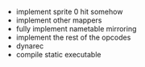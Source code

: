  - implement sprite 0 hit somehow
 - implement other mappers
 - fully implement nametable mirroring
 - implement the rest of the opcodes
 - dynarec
 - compile static executable
